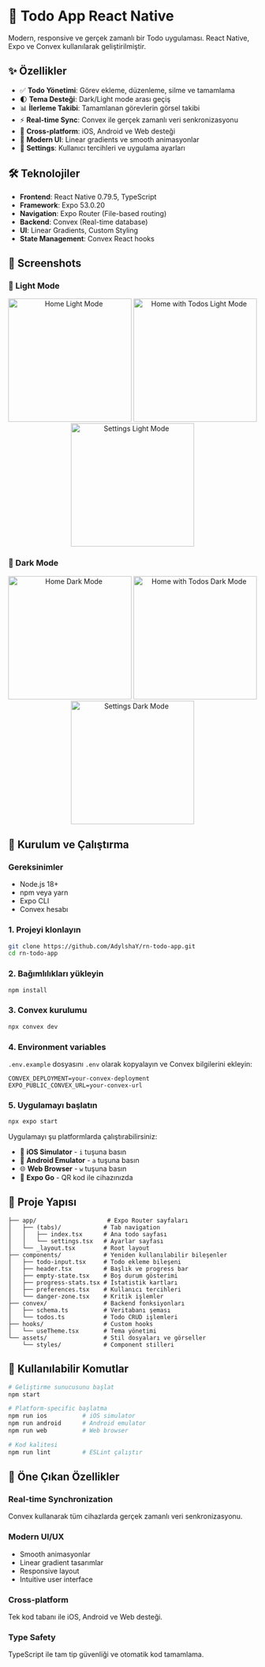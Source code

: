 # 📱 Todo App React Native

Modern, responsive ve gerçek zamanlı bir Todo uygulaması. React Native, Expo ve Convex kullanılarak geliştirilmiştir.

## ✨ Özellikler

- ✅ **Todo Yönetimi**: Görev ekleme, düzenleme, silme ve tamamlama
- 🌓 **Tema Desteği**: Dark/Light mode arası geçiş
- 📊 **İlerleme Takibi**: Tamamlanan görevlerin görsel takibi
- ⚡ **Real-time Sync**: Convex ile gerçek zamanlı veri senkronizasyonu
- 📱 **Cross-platform**: iOS, Android ve Web desteği
- 🎨 **Modern UI**: Linear gradients ve smooth animasyonlar
- 🔧 **Settings**: Kullanıcı tercihleri ve uygulama ayarları

## 🛠 Teknolojiler

- **Frontend**: React Native 0.79.5, TypeScript
- **Framework**: Expo 53.0.20
- **Navigation**: Expo Router (File-based routing)
- **Backend**: Convex (Real-time database)
- **UI**: Linear Gradients, Custom Styling
- **State Management**: Convex React hooks

## 📸 Screenshots

### 🌅 Light Mode

<div align="center">
  <img src="./screenshots/home-light.png" width="250" alt="Home Light Mode" />
  <img src="./screenshots/home-with-todos-light.png" width="250" alt="Home with Todos Light Mode" />
  <img src="./screenshots/settings-light.png" width="250" alt="Settings Light Mode" />
</div>

### 🌙 Dark Mode

<div align="center">
  <img src="./screenshots/home-dark.png" width="250" alt="Home Dark Mode" />
  <img src="./screenshots/home-with-todos-dark.png" width="250" alt="Home with Todos Dark Mode" />
  <img src="./screenshots/settings-dark.png" width="250" alt="Settings Dark Mode" />
</div>

## 🚀 Kurulum ve Çalıştırma

### Gereksinimler

- Node.js 18+
- npm veya yarn
- Expo CLI
- Convex hesabı

### 1. Projeyi klonlayın

```bash
git clone https://github.com/AdylshaY/rn-todo-app.git
cd rn-todo-app
```

### 2. Bağımlılıkları yükleyin

```bash
npm install
```

### 3. Convex kurulumu

```bash
npx convex dev
```

### 4. Environment variables

`.env.example` dosyasını `.env` olarak kopyalayın ve Convex bilgilerini ekleyin:

```env
CONVEX_DEPLOYMENT=your-convex-deployment
EXPO_PUBLIC_CONVEX_URL=your-convex-url
```

### 5. Uygulamayı başlatın

```bash
npx expo start
```

Uygulamayı şu platformlarda çalıştırabilirsiniz:

- 📱 **iOS Simulator** - `i` tuşuna basın
- 🤖 **Android Emulator** - `a` tuşuna basın
- 🌐 **Web Browser** - `w` tuşuna basın
- 📲 **Expo Go** - QR kod ile cihazınızda

## 📁 Proje Yapısı

```
├── app/                    # Expo Router sayfaları
│   ├── (tabs)/            # Tab navigation
│   │   ├── index.tsx      # Ana todo sayfası
│   │   └── settings.tsx   # Ayarlar sayfası
│   └── _layout.tsx        # Root layout
├── components/            # Yeniden kullanılabilir bileşenler
│   ├── todo-input.tsx     # Todo ekleme bileşeni
│   ├── header.tsx         # Başlık ve progress bar
│   ├── empty-state.tsx    # Boş durum gösterimi
│   ├── progress-stats.tsx # İstatistik kartları
│   ├── preferences.tsx    # Kullanıcı tercihleri
│   └── danger-zone.tsx    # Kritik işlemler
├── convex/                # Backend fonksiyonları
│   ├── schema.ts          # Veritabanı şeması
│   └── todos.ts           # Todo CRUD işlemleri
├── hooks/                 # Custom hooks
│   └── useTheme.tsx       # Tema yönetimi
└── assets/                # Stil dosyaları ve görseller
    └── styles/            # Component stilleri
```

## 🔧 Kullanılabilir Komutlar

```bash
# Geliştirme sunucusunu başlat
npm start

# Platform-specific başlatma
npm run ios          # iOS simulator
npm run android      # Android emulator
npm run web          # Web browser

# Kod kalitesi
npm run lint         # ESLint çalıştır
```

## 🌟 Öne Çıkan Özellikler

### Real-time Synchronization

Convex kullanarak tüm cihazlarda gerçek zamanlı veri senkronizasyonu.

### Modern UI/UX

- Smooth animasyonlar
- Linear gradient tasarımlar
- Responsive layout
- Intuitive user interface

### Cross-platform

Tek kod tabanı ile iOS, Android ve Web desteği.

### Type Safety

TypeScript ile tam tip güvenliği ve otomatik kod tamamlama.
